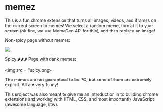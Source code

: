 # memez

This is a fun chrome extension that turns all images, videos, and iframes on the current screen to memes! We select a random meme, format it to your screen (ok fine, we use MemeGen API for this), and then replace an image! 

Non-spicy page without memes: 

<img src = "bland.png"> 

Spicy 🌶️🌶️🌶️  Page with dank memes: 

<img src = "spicy.png>

The memes are not guaranteed to be PG, but none of them are extremely explicit. All are very funny!

This project was also meant to give me an introduction in to building chrome extensions and working with HTML, CSS, and most importantly JavaScript (awesome language, btw). 
